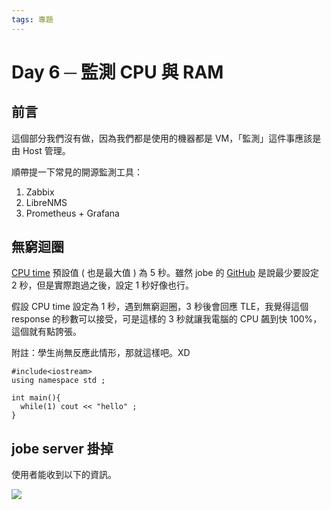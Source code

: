 ```yaml
---
tags: 專題
---
```


# Day 6 ─ 監測 CPU 與 RAM

## 前言

這個部分我們沒有做，因為我們都是使用的機器都是 VM，「監測」這件事應該是由 Host 管理。

順帶提一下常見的開源監測工具：

1. Zabbix
2. LibreNMS
3. Prometheus + Grafana

## 無窮迴圈

[CPU time](https://github.com/trampgeek/jobe#run_spec-parameters) 預設值 ( 也是最大值 ) 為 5 秒。雖然 jobe 的 [GitHub](https://github.com/trampgeek/jobe/blob/master/application/libraries/LanguageTask.php#L40-L62) 是說最少要設定 2 秒，但是實際跑過之後，設定 1 秒好像也行。

假設 CPU time 設定為 1 秒，遇到無窮迴圈，3 秒後會回應 TLE，我覺得這個 response 的秒數可以接受，可是這樣的 3 秒就讓我電腦的 CPU 飆到快 100%，這個就有點誇張。

附註：學生尚無反應此情形，那就這樣吧。XD

```cpp=
#include<iostream>
using namespace std ;

int main(){
  while(1) cout << "hello" ;
}
```

## jobe server 掛掉

使用者能收到以下的資訊。

![](https://i.imgur.com/nPGW9Es.png)